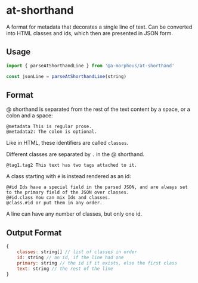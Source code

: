 # at-shorthand

A format for metadata that decorates a single line of text. Can be converted into HTML classes and ids, which then are presented in JSON form.

## Usage

```js
import { parseAtShorthandLine } from '@a-morphous/at-shorthand'

const jsonLine = parseAtShorthandLine(string)
```

## Format

@ shorthand is separated from the rest of the text content by a space, or a colon and a space:

```
@metadata This is regular prose.
@metadata2: The colon is optional.
```

Like in HTML, these identifiers are called `classes`.

Different classes are separated by `.` in the @ shorthand.

```
@tag1.tag2 This text has two tags attached to it.
```

A class starting with `#` is instead rendered as an id:

```
@#id Ids have a special field in the parsed JSON, and are always set to the primary field of the JSON over classes.
@#id.class You can mix Ids and classes.
@class.#id or put them in any order.
```

A line can have any number of classes, but only one id.

## Output Format

```js
{
	classes: string[] // list of classes in order
	id: string // an id, if the line had one
	primary: string // the id if it exists, else the first class
	text: string // the rest of the line
}
```